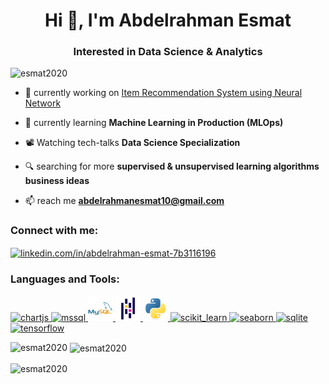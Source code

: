 <h1 align="center">Hi 👋, I'm Abdelrahman Esmat</h1>
<h3 align="center">Interested in Data Science & Analytics</h3>

<p align="left"> <img src="https://komarev.com/ghpvc/?username=esmat2020&label=Profile%20views&color=0e75b6&style=flat" alt="esmat2020" /> </p>

- 🔭 currently working on [Item Recommendation System using Neural Network](https://github.com/Esmat2020/Movies-Recommender-System-using-Neural-Network)

- 🌱 currently learning **Machine Learning in Production (MLOps)**

- 📽 Watching tech-talks **Data Science Specialization**

- 🔍 searching for more **supervised & unsupervised learning algorithms business ideas**

- 📫 reach me **abdelrahmanesmat10@gmail.com**

<h3 align="left">Connect with me:</h3>
<p align="left">
<a href="https://linkedin.com/in/linkedin.com/in/abdelrahman-esmat-7b3116196" target="blank"><img align="center" src="https://raw.githubusercontent.com/rahuldkjain/github-profile-readme-generator/master/src/images/icons/Social/linked-in-alt.svg" alt="linkedin.com/in/abdelrahman-esmat-7b3116196" height="30" width="40" /></a>
</p>

<h3 align="left">Languages and Tools:</h3>
<p align="left"> <a href="https://www.chartjs.org" target="_blank" rel="noreferrer"> <img src="https://www.chartjs.org/media/logo-title.svg" alt="chartjs" width="40" height="40"/> </a> <a href="https://www.microsoft.com/en-us/sql-server" target="_blank" rel="noreferrer"> <img src="https://www.svgrepo.com/show/303229/microsoft-sql-server-logo.svg" alt="mssql" width="40" height="40"/> </a> <a href="https://www.mysql.com/" target="_blank" rel="noreferrer"> <img src="https://raw.githubusercontent.com/devicons/devicon/master/icons/mysql/mysql-original-wordmark.svg" alt="mysql" width="40" height="40"/> </a> <a href="https://pandas.pydata.org/" target="_blank" rel="noreferrer"> <img src="https://raw.githubusercontent.com/devicons/devicon/2ae2a900d2f041da66e950e4d48052658d850630/icons/pandas/pandas-original.svg" alt="pandas" width="40" height="40"/> </a> <a href="https://www.python.org" target="_blank" rel="noreferrer"> <img src="https://raw.githubusercontent.com/devicons/devicon/master/icons/python/python-original.svg" alt="python" width="40" height="40"/> </a> <a href="https://scikit-learn.org/" target="_blank" rel="noreferrer"> <img src="https://upload.wikimedia.org/wikipedia/commons/0/05/Scikit_learn_logo_small.svg" alt="scikit_learn" width="40" height="40"/> </a> <a href="https://seaborn.pydata.org/" target="_blank" rel="noreferrer"> <img src="https://seaborn.pydata.org/_images/logo-mark-lightbg.svg" alt="seaborn" width="40" height="40"/> </a> <a href="https://www.sqlite.org/" target="_blank" rel="noreferrer"> <img src="https://www.vectorlogo.zone/logos/sqlite/sqlite-icon.svg" alt="sqlite" width="40" height="40"/> </a> <a href="https://www.tensorflow.org" target="_blank" rel="noreferrer"> <img src="https://www.vectorlogo.zone/logos/tensorflow/tensorflow-icon.svg" alt="tensorflow" width="40" height="40"/> </a> </p>

<p><img align="left" src="https://github-readme-stats.vercel.app/api/top-langs?username=esmat2020&show_icons=true&locale=en&layout=compact" alt="esmat2020" /></p>

<p>&nbsp;<img align="center" src="https://github-readme-stats.vercel.app/api?username=esmat2020&show_icons=true&locale=en" alt="esmat2020" /></p>

<p><img align="center" src="https://github-readme-streak-stats.herokuapp.com/?user=esmat2020&" alt="esmat2020" /></p>
